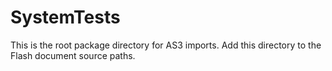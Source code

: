# SystemTests
This is the root package directory for AS3 imports. Add this directory to the Flash document source paths.
